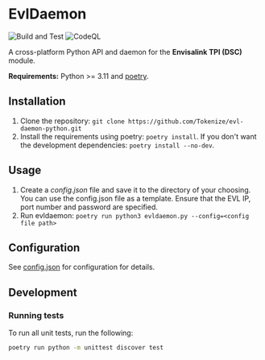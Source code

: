 # EvlDaemon

![Build and Test](https://github.com/tokenize/evl-daemon-python/actions/workflows/build-and-test.yml/badge.svg)
![CodeQL](https://github.com/tokenize/evl-daemon-python/actions/workflows/codeql-analysis.yml/badge.svg)

A cross-platform Python API and daemon for the **Envisalink TPI (DSC)** module.

**Requirements:** Python >= 3.11 and [poetry](https://python-poetry.org).

## Installation

1. Clone the repository: `git clone https://github.com/Tokenize/evl-daemon-python.git`
2. Install the requirements using poetry: `poetry install`. If you don't want the development dependencies: `poetry install --no-dev`.

## Usage

1. Create a _config.json_ file and save it to the directory of your choosing. You can use the config.json file as a
   template. Ensure that the EVL IP, port number and password are specified.
2. Run evldaemon: `poetry run python3 evldaemon.py --config=<config file path>`

## Configuration

See [config.json](config.json) for configuration for details.

## Development

### Running tests

To run all unit tests, run the following:

```bash
poetry run python -m unittest discover test
```


